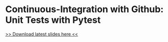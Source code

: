 # Continuous-Integration with Github: Unit Tests with Pytest


[>> Download latest slides here <<](https://nightly.link/JulianKarlBauer/ci_pytest_ga/workflows/build_slides_with_pandoc/main/slides.zip)